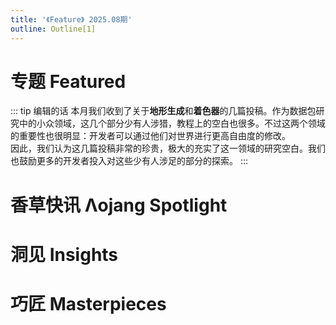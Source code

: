 ```yaml
---
title: '《Feature》 2025.08期'
outline: Outline[1]
---
```


<!-- markdownlint-disable MD033 MD041 -->
<script setup>
    import { useData } from 'vitepress'

    const { isDark } = useData()
</script>

<JournalHead
    cover = "../cover/202508/202508.png"
    :coverLink="'../archive/202508/ifc/content'"
    :editors = "['Alumopper','CR_019']"
/>

# 专题 Featured

::: tip 编辑的话
本月我们收到了关于**地形生成**和**着色器**的几篇投稿。作为数据包研究中的小众领域，这几个部分少有人涉猎，教程上的空白也很多。不过这两个领域的重要性也很明显：开发者可以通过他们对世界进行更高自由度的修改。  
因此，我们认为这几篇投稿非常的珍贵，极大的充实了这一领域的研究空白。我们也鼓励更多的开发者投入对这些少有人涉足的部分的探索。
:::

<Index
    title = "Minecraft 自定义结构生成指南"
    url = "../archive/202508/0/content"
    authorName = "酒石酸菌"
    abstract = "自 Minecraft 1.18 版本起，游戏引入了强大的 worldgen（世界生成）自定义功能，使得自定义结构可以完全通过数据包实现，无需编写复杂的代码。这一革新为创作者们打开了全新的世界，让他们能够轻松地为游戏添加独特的建筑群落和探索内容。本文涵盖的技术内容理论上适用于 1.20 及以上的所有版本。"
    avatarUrl = '../archive/_authors/酒石酸菌.jpg'
    :socialLinks="[
        { name: 'BiliBili', url: 'https://space.bilibili.com/4435845' },
        { name: 'Github', url: 'https://github.com/TartaricAcid' }
    ]"
/>

<Index
    title = "着色器基础教程01：Minecraft中的着色器"
    url = "../archive/202508/1/content"
    authorName = "轩宇1725"
    abstract = "本文作为着色器基础教程的入门篇，介绍了Minecraft着色器的基础知识、历史演变、类型分类及渲染管线流程。同时，也介绍了资源包中着色器文件的基本层次，为后续的教程进行了铺垫。"
    avatarUrl = '../archive/_authors/轩宇1725.jpg'
    :socialLinks="[
        { name: 'BiliBili', url: 'https://space.bilibili.com/104432208' }
    ]"
/>

<Index
    title = "基于keybind_down和着色器的原版按键显示"
    url = "../archive/202508/2/content"
    authorName = "火昱Flame"
    abstract = "本文介绍了如何利用Minecraft 1.21.4的keybind_down模型映射和着色器，实现原版CPS与按键显示。通过核心与后处理着色器读取按键变化，并用缓冲跨帧统计点击次数，最终成功实现了将按键显示绘制在屏幕上。"
    avatarUrl = '../archive/_authors/火昱Flame.jpg'
    :socialLinks="[
        { name: 'BiliBili', url: 'https://space.bilibili.com/1036717393' }
    ]"
/>

# 香草快讯 Λojang Spotlight

<Index
    title = "香草快讯 - 2025年8月"
    url = "../archive/202508/spotlight/content"
    authorName = "Alumopper"
    abstract = "这里是香草快讯，全Minecraft最Vanilla的技术性快照新闻，由本社记者香草狐为你报道最新快照消息~本月更新破坏性中等，实用性一般，总体属于 大杯上 水平。
"
    avatarUrl = '../archive/_authors/alumopper.jpg'
    :socialLinks="[
        { name: 'BiliBili', url: 'https://space.bilibili.com/280394409' },
        { name: 'GitHub', url: 'https://github.com/Alumopper' }
    ]"
    background = '../archive/202508/_assets/spotlight.jpg'
/>

# 洞见 Insights

<Index
    title = "Patrick的数据包开发新手导航"
    url = "../archive/202508/3/content"
    authorName = "Patrick"
    abstract = "新手向的教学永不嫌多。本文与广泛存在的提纲挈领的新手教程不同，着重于每一个具体的细分领域的上手。对某一个特定领域感兴趣的新人数据包开发者而言，可以从这篇文章中找到切入点。"
    avatarUrl = '../archive/_authors/Patrick.jpg'
    :socialLinks="[
        { name: 'BiliBili', url: 'https://space.bilibili.com/544435182' }
    ]"
    background = '../archive/202508/_assets/3.png'
/>

<Index
    title = "实例·新快照把玩之潜影盒显示与物品展示与复合输入"
    url = "../archive/202508/4/content"
    authorName = "雨弓Rainbow_"
    abstract = "本文探索了25w32a中的新版文本组件玩法，利用object文本组件实现潜影盒物品显示、物品展示和复合输入功能，无需资源包。内容涵盖Lore展示、聊天框输出、复合输入界面操作及相关命令。"
    avatarUrl = '../archive/_authors/Rainbow_.png'
    :socialLinks="[
        { name: 'BiliBili', url: 'https://space.bilibili.com/11313906' }
    ]"
/>

<Index
    title = "基于铁砧重命名物品的自定义指令"
    url = "../archive/202508/5/content"
    authorName = "没有人_没有人_"
    abstract = "本文介绍了利用铁砧重命名物品实现自定义指令的数据包方案，支持复杂掷骰表达式和BRP技能检定输入，且无需管理员权限"
    avatarUrl = '../archive/_authors/没有人.jpg'
    :socialLinks="[
        { name: 'BiliBili', url: 'https://space.bilibili.com/348994579' }
    ]"
/>

<Index
    title = "[1. 14. 4+] TPS检测"
    url = "../archive/202508/6/content"
    authorName = "hao145245"
    abstract = "本文介绍了一种新颖的TPS检测方法。在1.14.4+版本中，借助/debug和/schedule命令成功实现了实时显示当前与目标TPS，并涵盖了不同版本的权限和命令变化。"
    avatarUrl = '../archive/_authors/hao145245.jpg'
    :socialLinks="[
        { name: 'BiliBili', url: 'https://space.bilibili.com/600039129' },
        { name: 'GitHub', url: 'https://github.com/hao145245' }
    ]"
    background = '../archive/202508/_assets/6.png'
/>

# 巧匠 Masterpieces

<Index
    title = "clang-mc：面向 Minecraft 数据包的虚拟 CPU 和汇编开发框架"
    url = "../archive/202508/7/content"
    authorName = "xia__mc"
    abstract = "本文介绍了Project clang-mc：一个为Minecraft数据包开发设计的虚拟CPU与汇编开发框架。通过寄存器-内存抽象和mcasm汇编语言，提升了mcfunction代码的结构性和可维护性，实现了与LLVM等高级语言工具链的兼容。"
    avatarUrl = '../archive/_authors/xia__mc.jpg'
    :socialLinks="[
        { name: 'BiliBili', url: 'https://space.bilibili.com/526612694' }
    ]"
    background = '../archive/202508/_assets/7.png'
/>

<ClientOnly>
  <GiscusComment
    repo="CR-019/datapack-index"
    repoId="R_kgDONRhuqw"
    category="闲聊 Chats"
    categoryId="DIC_kwDONRhuq84CkchW"
    mapping="number"
    term="22"
    :strict="false"
    :reactionsEnabled="true"
    emitMetadata="0"
    inputPosition="top"
    :theme="isDark ? 'dark' : 'light'"
    lang="zh-CN"
    loading="lazy"
    class="giscus-wrapper"
  />
</ClientOnly>

<style>
.giscus-wrapper {
  margin: 3rem auto;
  max-width: 800px;
  padding-top: 2rem;
  border-top: 1px solid var(--vp-c-divider);
}
</style>